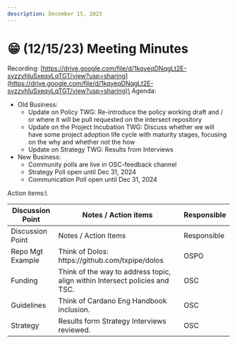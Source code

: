 ```yaml
---
description: December 15, 2023
---
```


# 😁 (12/15/23) Meeting Minutes

Recording: [https://drive.google.com/file/d/1kqyeqDNqgLt2E-svzzvhluSxeqyLqTGT/view?usp=sharing](https://drive.google.com/file/d/1kqyeqDNqgLt2E-svzzvhluSxeqyLqTGT/view?usp=sharing)\
Agenda:

* Old Business:
  * Update on Policy TWG: Re-introduce the policy working draft and / or where it will be pull requested on the intersect repository
  * Update on the Project Incubation TWG: Discuss whether we will have some project adoption life cycle with maturity stages, focusing on the why and whether not the how
  * Update on Strategy TWG: Results from Interviews
* New Business:
  * Community polls are live in OSC-feedback channel
  * Strategy Poll open until Dec 31, 2024
  * Communication Poll open until Dec 31, 2024

Action items:\


<table data-header-hidden data-full-width="true"><thead><tr><th>Discussion Point</th><th>Notes / Action items</th><th>Responsible</th></tr></thead><tbody><tr><td>Discussion Point</td><td>Notes / Action Items</td><td>Responsible </td></tr><tr><td>Repo Mgt Example</td><td>Think of Dolos: https://github.com/txpipe/dolos</td><td>OSPO</td></tr><tr><td>Funding</td><td>Think of the way to address topic, align within Intersect policies and TSC.</td><td>OSC</td></tr><tr><td>Guidelines</td><td>Think of Cardano Eng Handbook inclusion.</td><td>OSC</td></tr><tr><td>Strategy</td><td>Results form Strategy Interviews reviewed.<br></td><td>OSC</td></tr></tbody></table>
